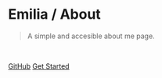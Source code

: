 # Emilia / About

> A simple and accesible about me page.

<br>

[GitHub](https://github.com/em3c2/emilia-about/)
[Get Started](#introduction)
